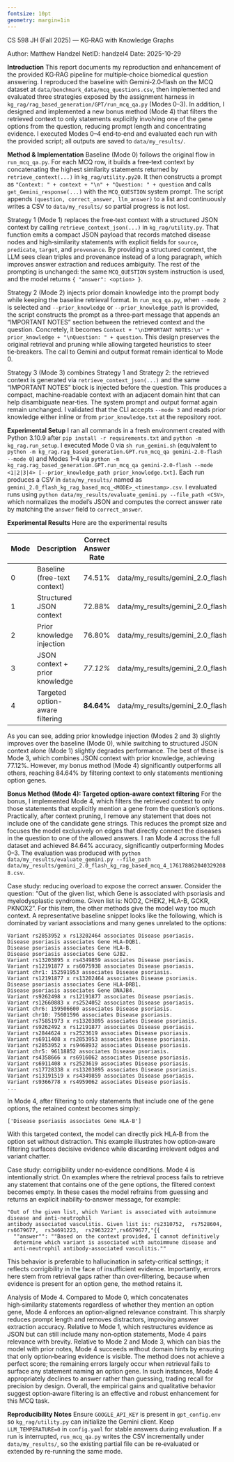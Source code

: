 ```yaml
---
fontsize: 10pt
geometry: margin=1in
---
```


CS 598 JH (Fall 2025) — KG‑RAG with Knowledge Graphs

Author: Matthew Handzel
NetID: handzel4
Date: 2025-10-29

**Introduction**
This report documents my reproduction and enhancement of the provided KG‑RAG pipeline for multiple‑choice biomedical question answering. I reproduced the baseline with Gemini‑2.0‑flash on the MCQ dataset at `data/benchmark_data/mcq_questions.csv`, then implemented and evaluated three strategies exposed by the assignment harness in `kg_rag/rag_based_generation/GPT/run_mcq_qa.py` (Modes 0–3). In addition, I designed and implemented a new bonus method (Mode 4) that filters the retrieved context to only statements explicitly involving one of the gene options from the question, reducing prompt length and concentrating evidence. I executed Modes 0–4 end‑to‑end and evaluated each run with the provided script; all outputs are saved to `data/my_results/`.

**Method & Implementation**
Baseline (Mode 0) follows the original flow in `run_mcq_qa.py`. For each MCQ row, it builds a free‑text context by concatenating the highest similarity statements returned by `retrieve_context(...)` in `kg_rag/utility.py20`. It then constructs a prompt as `"Context: " + context + "\n" + "Question: " + question` and calls `get_Gemini_response(...)` with the `MCQ_QUESTION` system prompt. The script appends `(question, correct_answer, llm_answer)` to a list and continuously writes a CSV to `data/my_results/` so partial progress is not lost.

Strategy 1 (Mode 1) replaces the free‑text context with a structured JSON context by calling `retrieve_context_json(...)` in `kg_rag/utility.py`. That function emits a compact JSON payload that records matched disease nodes and high‑similarity statements with explicit fields for `source`, `predicate`, `target`, and `provenance`. By providing a structured context, the LLM sees clean triples and provenance instead of a long paragraph, which improves answer extraction and reduces ambiguity. The rest of the prompting is unchanged: the same `MCQ_QUESTION` system instruction is used, and the model returns `{ "answer": <option> }`.

Strategy 2 (Mode 2) injects prior domain knowledge into the prompt body while keeping the baseline retrieval format. In `run_mcq_qa.py`, when `--mode 2` is selected and `--prior_knowledge` or `--prior_knowledge_path` is provided, the script constructs the prompt as a three‑part message that appends an “IMPORTANT NOTES” section between the retrieved context and the question. Concretely, it becomes `Context + "\nIMPORTANT NOTES:\n" + prior_knowledge + "\nQuestion: " + question`. This design preserves the original retrieval and pruning while allowing targeted heuristics to steer tie‑breakers. The call to Gemini and output format remain identical to Mode 0.

Strategy 3 (Mode 3) combines Strategy 1 and Strategy 2: the retrieved context is generated via `retrieve_context_json(...)` and the same “IMPORTANT NOTES” block is injected before the question. This produces a compact, machine‑readable context with an adjacent domain hint that can help disambiguate near‑ties. The system prompt and output format again remain unchanged. I validated that the CLI accepts `--mode 3` and reads prior knowledge either inline or from `prior_knowledge.txt` at the repository root.

**Experimental Setup**
I ran all commands in a fresh environment created with Python 3.10.9 after `pip install -r requirements.txt` and `python -m kg_rag.run_setup`. I executed Mode 0 via `sh run_gemini.sh` (equivalent to `python -m kg_rag.rag_based_generation.GPT.run_mcq_qa gemini-2.0-flash --mode 0`) and Modes 1–4 via `python -m kg_rag.rag_based_generation.GPT.run_mcq_qa gemini-2.0-flash --mode <1|2|3|4> [--prior_knowledge_path prior_knowledge.txt]`. Each run produces a CSV in `data/my_results/` named as `gemini_2.0_flash_kg_rag_based_mcq_<MODE>_<timestamp>.csv`. I evaluated runs using `python data/my_results/evaluate_gemini.py --file_path <CSV>`, which normalizes the model’s JSON and computes the correct answer rate by matching the `answer` field to `correct_answer`.

**Experimental Results**
Here are the experimental results

| Mode | Description                     | Correct Answer Rate | File Location                                                               |
| ---- | ------------------------------- | ------------------- | --------------------------------------------------------------------------- |
| 0    | Baseline (free-text context)    | 74.51%              | data/my_results/gemini_2.0_flash_kg_rag_based_mcq_0.csv                     |
| 1    | Structured JSON context         | 72.88%              | data/my_results/gemini_2.0_flash_kg_rag_based_mcq_1_1761777676172755422.csv |
| 2    | Prior knowledge injection       | 76.80%              | data/my_results/gemini_2.0_flash_kg_rag_based_mcq_2_1761782379631716869.csv |
| 3    | JSON context + prior knowledge  | _77.12%_            | data/my_results/gemini_2.0_flash_kg_rag_based_mcq_3_1761786043846171149.csv |
| 4    | Targeted option-aware filtering | **84.64%**          | data/my_results/gemini_2.0_flash_kg_rag_based_mcq_4_1761788620403292088.csv |

As you can see, adding prior knowledge injection (Modes 2 and 3) slightly improves over the baseline (Mode 0), while switching to structured JSON context alone (Mode 1) slightly degrades performance. The best of these is Mode 3, which combines JSON context with prior knowledge, achieving 77.12%. However, my bonus method (Mode 4) significantly outperforms all others, reaching 84.64% by filtering context to only statements mentioning option genes.

**Bonus Method (Mode 4): Targeted option‑aware context filtering**
For the bonus, I implemented Mode 4, which filters the retrieved context to only those statements that explicitly mention a gene from the question’s options. Practically, after context pruning, I remove any statement that does not include one of the candidate gene strings. This reduces the prompt size and focuses the model exclusively on edges that directly connect the diseases in the question to one of the allowed answers. I ran Mode 4 across the full dataset and achieved 84.64% accuracy, significantly outperforming Modes 0–3. The evaluation was produced with `python data/my_results/evaluate_gemini.py --file_path data/my_results/gemini_2.0_flash_kg_rag_based_mcq_4_1761788620403292088.csv`.

Case study: reducing overload to expose the correct answer. Consider the question: “Out of the given list, which Gene is associated with psoriasis and myelodysplastic syndrome. Given list is: NOD2, CHEK2, HLA-B, GCKR, PKNOX2”. For this item, the other methods give the model way too much context. A representative baseline snippet looks like the following, which is dominated by variant associations and many genes unrelated to the options:

```
Variant rs2853952 x rs13202464 associates Disease psoriasis.
Disease psoriasis associates Gene HLA-DQB1.
Disease psoriasis associates Gene HLA-B.
Disease psoriasis associates Gene GJB2.
Variant rs13203895 x rs4349859 associates Disease psoriasis.
Variant rs12191877 x rs6075938 associates Disease psoriasis.
Variant chr1: 152591953 associates Disease psoriasis.
Variant rs12191877 x rs13202464 associates Disease psoriasis.
Disease psoriasis associates Gene HLA-DRB1.
Disease psoriasis associates Gene DNAJB4.
Variant rs9262498 x rs12191877 associates Disease psoriasis.
Variant rs12660883 x rs2524052 associates Disease psoriasis.
Variant chr6: 159506600 associates Disease psoriasis.
Variant chr10: 75601596 associates Disease psoriasis.
Variant rs75851973 x rs13203895 associates Disease psoriasis.
Variant rs9262492 x rs12191877 associates Disease psoriasis.
Variant rs2844624 x rs2523619 associates Disease psoriasis.
Variant rs6911408 x rs2853953 associates Disease psoriasis.
Variant rs2853952 x rs9468932 associates Disease psoriasis.
Variant chr5: 96118852 associates Disease psoriasis.
Variant rs4358666 x rs6916062 associates Disease psoriasis.
Variant rs6911408 x rs2523619 associates Disease psoriasis.
Variant rs17728338 x rs13203895 associates Disease psoriasis.
Variant rs13191519 x rs4349859 associates Disease psoriasis.
Variant rs9366778 x rs4959062 associates Disease psoriasis.
...
```

In Mode 4, after filtering to only statements that include one of the gene options, the retained context becomes simply:

```
['Disease psoriasis associates Gene HLA-B']
```

With this targeted context, the model can directly pick HLA‑B from the option set without distraction. This example illustrates how option‑aware filtering surfaces decisive evidence while discarding irrelevant edges and variant chatter.

Case study: corrigibility under no‑evidence conditions. Mode 4 is intentionally strict. On examples where the retrieval process fails to retrieve any statement that contains one of the gene options, the filtered context becomes empty. In these cases the model refrains from guessing and returns an explicit inability‑to‑answer message, for example:

```
"Out of the given list, which Variant is associated with autoimmune disease and anti-neutrophil
antibody associated vasculitis. Given list is: rs2310752,  rs7528604, rs6679677,  rs34691223,  rs2963222",rs6679677,"{{
  ""answer"": ""Based on the context provided, I cannot definitively
  determine which variant is associated with autoimmune disease and
  anti-neutrophil antibody-associated vasculitis.""
```

This behavior is preferable to hallucination in safety‑critical settings; it reflects corrigibility in the face of insufficient evidence. Importantly, errors here stem from retrieval gaps rather than over‑filtering, because when evidence is present for an option gene, the method retains it.

Analysis of Mode 4. Compared to Mode 0, which concatenates high‑similarity statements regardless of whether they mention an option gene, Mode 4 enforces an option‑aligned relevance constraint. This sharply reduces prompt length and removes distractors, improving answer extraction accuracy. Relative to Mode 1, which restructures evidence as JSON but can still include many non‑option statements, Mode 4 pairs relevance with brevity. Relative to Mode 2 and Mode 3, which can bias the model with prior notes, Mode 4 succeeds without domain hints by ensuring that only option‑bearing evidence is visible. The method does not achieve a perfect score; the remaining errors largely occur when retrieval fails to surface any statement naming an option gene. In such instances, Mode 4 appropriately declines to answer rather than guessing, trading recall for precision by design. Overall, the empirical gains and qualitative behavior suggest option‑aware filtering is an effective and robust enhancement for this MCQ task.

**Reproducibility Notes**
Ensure `GOOGLE_API_KEY` is present in `gpt_config.env` so `kg_rag/utility.py` can initialize the Gemini client. Keep `LLM_TEMPERATURE=0` in `config.yaml` for stable answers during evaluation. If a run is interrupted, `run_mcq_qa.py` writes the CSV incrementally under `data/my_results/`, so the existing partial file can be re‑evaluated or extended by re‑running the same mode.
